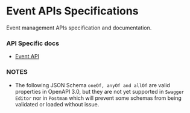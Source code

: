 # Event APIs Specifications
Event management APIs specification and documentation.

### API Specific docs
- [Event API](./reference/event-api/README.md)

### NOTES
- The following JSON Schema `oneOf, anyOf and allOf` are valid properties in OpenAPI 3.0, but they are not yet supported in `Swagger Editor` nor in `Postman` which will prevent some schemas from being validated or loaded without issue.